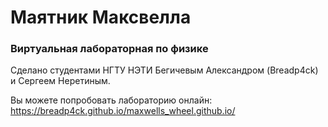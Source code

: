 # Маятник Максвелла
### Виртуальная лабораторная по физике

Сделано студентами НГТУ НЭТИ Бегичевым Александром (Breadp4ck) и Сергеем Неретиным.

Вы можете попробовать лабораторию онлайн: https://breadp4ck.github.io/maxwells_wheel.github.io/
